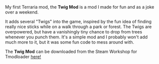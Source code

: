 My first Terraria mod, the **Twig Mod** is a mod I made for fun and as a joke over a weekend. 

It adds several "Twigs" into the game, inspired by the fun idea of finding really nice sticks while on a walk through a park or forest. The Twigs are overpowered, but have a vanishingly tiny chance to drop from trees whenever you punch them. It's a simple mod and I probably won't add much more to it, but it was some fun code to mess around with.

The **Twig Mod** can be downloaded from the Steam Workshop for Tmodloader [here!](https://steamcommunity.com/sharedfiles/filedetails/?id=3241918918)